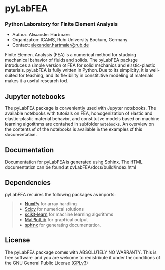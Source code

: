 # pyLabFEA

### Python Laboratory for Finite Element Analysis

  - Author: Alexander Hartmaier
  - Organization: ICAMS, Ruhr University Bochum, Germany
  - Contact: <alexander.hartmaier@rub.de>

Finite Element Analysis (FEA) is a numerical method for studying
mechanical behavior of fluids and solids. The pyLabFEA package
introduces a simple version of FEA for solid mechanics and
elastic-plastic materials. pyLabFEA is fully written in Python. Due to
its simplicity, it is well-suited for teaching, and its flexibility in
constitutive modeling of materials makes it a useful research tool.

## Jupyter notebooks

The pyLabFEA package is conveniently used with Jupyter notebooks. The
available notebooks with tutorials on FEA, homogenization of elastic and
elastic-plastic material behavior, and constitutive models based on
machine learning algorithms are contained in subfolder `notebooks`. An
overview on the contents of of the notebooks is available in the
examples of this documentation.

## Documentation

Documentation for pyLabFEA is generated using Sphinx. The HTML
documentation can be found at pyLabFEA/docs/build/index.html

## Dependencies

pyLabFEA requires the following packages as imports:

>   - [NumPy](http://numpy.scipy.org) for array handling
>   - [Scipy](https://www.scipy.org/) for numerical solutions
>   - [scikit-learn](https://scikit-learn.org/stable/) for machine
>     learning algorithms
>   - [MatPlotLib](https://matplotlib.org/) for graphical output
>   - [sphinx](http://www.sphinx-doc.org/en/master/) for generating
>     documentation.

## License

The pyLabFEA package comes with ABSOLUTELY NO WARRANTY. This is free
software, and you are welcome to redistribute it under the conditions of
the GNU General Public License
([GPLv3](http://www.fsf.org/licensing/licenses/gpl.html))

